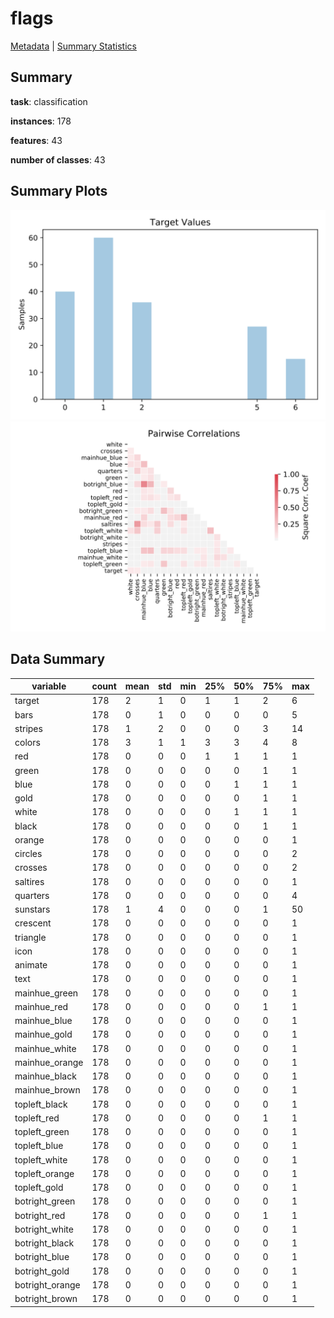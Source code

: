 # flags

[Metadata](metadata.yaml) | [Summary Statistics](summary_stats.csv)

## Summary

**task**: classification

**instances**: 178

**features**: 43

**number of classes**: 43

## Summary Plots

![Labels](label.svg)
![Corr](corr.svg)

## Data Summary

|	variable	|	count	|	mean	|	std	|	min	|	25%	|	50%	|	75%	|	max|
| --- | --- | --- | --- | --- | --- | --- | --- | --- |
|	target	|	178	|	2	|	1	|	0	|	1	|	1	|	2	|	6
|	bars	|	178	|	0	|	1	|	0	|	0	|	0	|	0	|	5
|	stripes	|	178	|	1	|	2	|	0	|	0	|	0	|	3	|	14
|	colors	|	178	|	3	|	1	|	1	|	3	|	3	|	4	|	8
|	red	|	178	|	0	|	0	|	0	|	1	|	1	|	1	|	1
|	green	|	178	|	0	|	0	|	0	|	0	|	0	|	1	|	1
|	blue	|	178	|	0	|	0	|	0	|	0	|	1	|	1	|	1
|	gold	|	178	|	0	|	0	|	0	|	0	|	0	|	1	|	1
|	white	|	178	|	0	|	0	|	0	|	0	|	1	|	1	|	1
|	black	|	178	|	0	|	0	|	0	|	0	|	0	|	1	|	1
|	orange	|	178	|	0	|	0	|	0	|	0	|	0	|	0	|	1
|	circles	|	178	|	0	|	0	|	0	|	0	|	0	|	0	|	2
|	crosses	|	178	|	0	|	0	|	0	|	0	|	0	|	0	|	2
|	saltires	|	178	|	0	|	0	|	0	|	0	|	0	|	0	|	1
|	quarters	|	178	|	0	|	0	|	0	|	0	|	0	|	0	|	4
|	sunstars	|	178	|	1	|	4	|	0	|	0	|	0	|	1	|	50
|	crescent	|	178	|	0	|	0	|	0	|	0	|	0	|	0	|	1
|	triangle	|	178	|	0	|	0	|	0	|	0	|	0	|	0	|	1
|	icon	|	178	|	0	|	0	|	0	|	0	|	0	|	0	|	1
|	animate	|	178	|	0	|	0	|	0	|	0	|	0	|	0	|	1
|	text	|	178	|	0	|	0	|	0	|	0	|	0	|	0	|	1
|	mainhue_green	|	178	|	0	|	0	|	0	|	0	|	0	|	0	|	1
|	mainhue_red	|	178	|	0	|	0	|	0	|	0	|	0	|	1	|	1
|	mainhue_blue	|	178	|	0	|	0	|	0	|	0	|	0	|	0	|	1
|	mainhue_gold	|	178	|	0	|	0	|	0	|	0	|	0	|	0	|	1
|	mainhue_white	|	178	|	0	|	0	|	0	|	0	|	0	|	0	|	1
|	mainhue_orange	|	178	|	0	|	0	|	0	|	0	|	0	|	0	|	1
|	mainhue_black	|	178	|	0	|	0	|	0	|	0	|	0	|	0	|	1
|	mainhue_brown	|	178	|	0	|	0	|	0	|	0	|	0	|	0	|	1
|	topleft_black	|	178	|	0	|	0	|	0	|	0	|	0	|	0	|	1
|	topleft_red	|	178	|	0	|	0	|	0	|	0	|	0	|	1	|	1
|	topleft_green	|	178	|	0	|	0	|	0	|	0	|	0	|	0	|	1
|	topleft_blue	|	178	|	0	|	0	|	0	|	0	|	0	|	0	|	1
|	topleft_white	|	178	|	0	|	0	|	0	|	0	|	0	|	0	|	1
|	topleft_orange	|	178	|	0	|	0	|	0	|	0	|	0	|	0	|	1
|	topleft_gold	|	178	|	0	|	0	|	0	|	0	|	0	|	0	|	1
|	botright_green	|	178	|	0	|	0	|	0	|	0	|	0	|	0	|	1
|	botright_red	|	178	|	0	|	0	|	0	|	0	|	0	|	1	|	1
|	botright_white	|	178	|	0	|	0	|	0	|	0	|	0	|	0	|	1
|	botright_black	|	178	|	0	|	0	|	0	|	0	|	0	|	0	|	1
|	botright_blue	|	178	|	0	|	0	|	0	|	0	|	0	|	0	|	1
|	botright_gold	|	178	|	0	|	0	|	0	|	0	|	0	|	0	|	1
|	botright_orange	|	178	|	0	|	0	|	0	|	0	|	0	|	0	|	1
|	botright_brown	|	178	|	0	|	0	|	0	|	0	|	0	|	0	|	1
